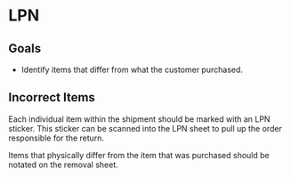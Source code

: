 # LPN

## Goals
- Identify items that differ from what the customer purchased.

## Incorrect Items
Each individual item within the shipment should be marked with an LPN sticker.
This sticker can be scanned into the LPN sheet to pull up the order 
responsible for the return.

Items that physically differ from the item that was purchased should be notated 
on the removal sheet.